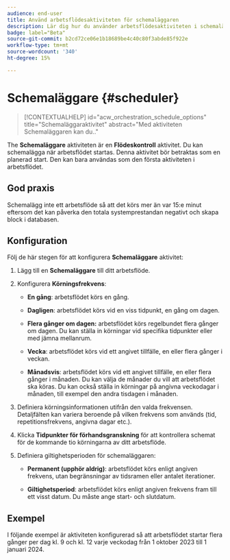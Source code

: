 ```yaml
---
audience: end-user
title: Använd arbetsflödesaktiviteten för schemaläggaren
description: Lär dig hur du använder arbetsflödesaktiviteten i schemaläggaren
badge: label="Beta"
source-git-commit: b2cd72ce06e1b18689be4c40c80f3abde85f922e
workflow-type: tm+mt
source-wordcount: '340'
ht-degree: 15%

---
```



# Schemaläggare {#scheduler}

>[!CONTEXTUALHELP]
>id="acw_orchestration_schedule_options"
>title="Schemaläggaraktivitet"
>abstract="Med aktiviteten Schemaläggaren kan du.."

The **Schemaläggare** aktiviteten är en **Flödeskontroll** aktivitet. Du kan schemalägga när arbetsflödet startas. Denna aktivitet bör betraktas som en planerad start. Den kan bara användas som den första aktiviteten i arbetsflödet.

## God praxis

Schemalägg inte ett arbetsflöde så att det körs mer än var 15:e minut eftersom det kan påverka den totala systemprestandan negativt och skapa block i databasen.

## Konfiguration

Följ de här stegen för att konfigurera **Schemaläggare** aktivitet:

1. Lägg till en **Schemaläggare** till ditt arbetsflöde.

   <!--![](../assets/workflow-scheduler.png)-->

1. Konfigurera **Körningsfrekvens**:

   * **En gång**: arbetsflödet körs en gång.

   * **Dagligen**: arbetsflödet körs vid en viss tidpunkt, en gång om dagen.

   * **Flera gånger om dagen:** arbetsflödet körs regelbundet flera gånger om dagen. Du kan ställa in körningar vid specifika tidpunkter eller med jämna mellanrum.

   * **Vecka**: arbetsflödet körs vid ett angivet tillfälle, en eller flera gånger i veckan.

   * **Månadsvis**: arbetsflödet körs vid ett angivet tillfälle, en eller flera gånger i månaden. Du kan välja de månader du vill att arbetsflödet ska köras.  Du kan också ställa in körningar på angivna veckodagar i månaden, till exempel den andra tisdagen i månaden.

1. Definiera körningsinformationen utifrån den valda frekvensen.  Detaljfälten kan variera beroende på vilken frekvens som används (tid, repetitionsfrekvens, angivna dagar etc.).

1. Klicka **Tidpunkter för förhandsgranskning** för att kontrollera schemat för de kommande tio körningarna av ditt arbetsflöde.

1. Definiera giltighetsperioden för schemaläggaren:

   * **Permanent (upphör aldrig)**: arbetsflödet körs enligt angiven frekvens, utan begränsningar av tidsramen eller antalet iterationer.

   * **Giltighetsperiod**: arbetsflödet körs enligt angiven frekvens fram till ett visst datum. Du måste ange start- och slutdatum.

## Exempel

I följande exempel är aktiviteten konfigurerad så att arbetsflödet startar flera gånger per dag kl. 9 och kl. 12 varje veckodag från 1 oktober 2023 till 1 januari 2024.

<!--![](../assets/workflow-scheduler2.png)-->



